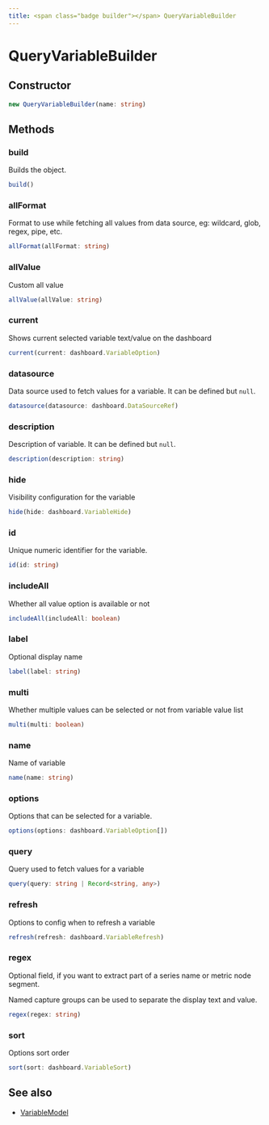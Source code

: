 ```yaml
---
title: <span class="badge builder"></span> QueryVariableBuilder
---
```

# <span class="badge builder"></span> QueryVariableBuilder

## Constructor

```typescript
new QueryVariableBuilder(name: string)
```
## Methods

### <span class="badge object-method"></span> build

Builds the object.

```typescript
build()
```

### <span class="badge object-method"></span> allFormat

Format to use while fetching all values from data source, eg: wildcard, glob, regex, pipe, etc.

```typescript
allFormat(allFormat: string)
```

### <span class="badge object-method"></span> allValue

Custom all value

```typescript
allValue(allValue: string)
```

### <span class="badge object-method"></span> current

Shows current selected variable text/value on the dashboard

```typescript
current(current: dashboard.VariableOption)
```

### <span class="badge object-method"></span> datasource

Data source used to fetch values for a variable. It can be defined but `null`.

```typescript
datasource(datasource: dashboard.DataSourceRef)
```

### <span class="badge object-method"></span> description

Description of variable. It can be defined but `null`.

```typescript
description(description: string)
```

### <span class="badge object-method"></span> hide

Visibility configuration for the variable

```typescript
hide(hide: dashboard.VariableHide)
```

### <span class="badge object-method"></span> id

Unique numeric identifier for the variable.

```typescript
id(id: string)
```

### <span class="badge object-method"></span> includeAll

Whether all value option is available or not

```typescript
includeAll(includeAll: boolean)
```

### <span class="badge object-method"></span> label

Optional display name

```typescript
label(label: string)
```

### <span class="badge object-method"></span> multi

Whether multiple values can be selected or not from variable value list

```typescript
multi(multi: boolean)
```

### <span class="badge object-method"></span> name

Name of variable

```typescript
name(name: string)
```

### <span class="badge object-method"></span> options

Options that can be selected for a variable.

```typescript
options(options: dashboard.VariableOption[])
```

### <span class="badge object-method"></span> query

Query used to fetch values for a variable

```typescript
query(query: string | Record<string, any>)
```

### <span class="badge object-method"></span> refresh

Options to config when to refresh a variable

```typescript
refresh(refresh: dashboard.VariableRefresh)
```

### <span class="badge object-method"></span> regex

Optional field, if you want to extract part of a series name or metric node segment.

Named capture groups can be used to separate the display text and value.

```typescript
regex(regex: string)
```

### <span class="badge object-method"></span> sort

Options sort order

```typescript
sort(sort: dashboard.VariableSort)
```

## See also

 * <span class="badge object-type-interface"></span> [VariableModel](./object-VariableModel.md)
